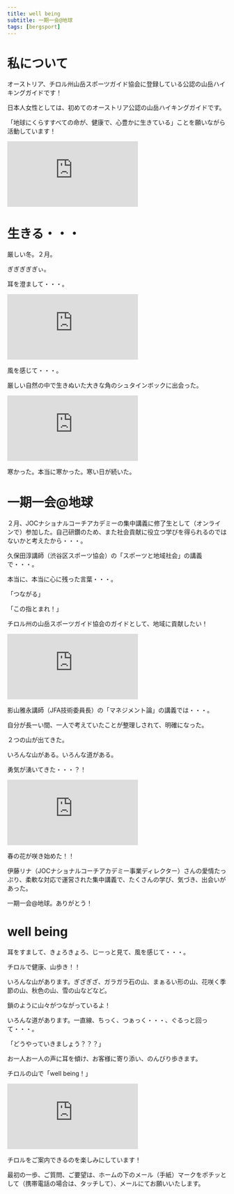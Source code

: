 ```yaml
---
title: well being
subtitle: 一期一会@地球
tags: [bergsport]
---
```


# 私について

オーストリア、チロル州山岳スポーツガイド協会に登録している公認の山岳ハイキングガイドです！

日本人女性としては、初めてのオーストリア公認の山岳ハイキングガイドです。

「地球にくらすすべての命が、健康で、心豊かに生きている」ことを願いながら活動しています！

![20250222christrose](https://piwigo.schickl.de/i.php?/upload/2025/03/10/20250310051938-930ad4cc-me.jpg)


# 生きる・・・

厳しい冬。２月。

ぎぎぎぎぎぃ。

耳を澄まして・・・。

![20250212eismauer](https://piwigo.schickl.de/i.php?/upload/2025/03/10/20250310051626-3d4c9951-me.jpg)

風を感じて・・・。

厳しい自然の中で生きぬいた大きな角のシュタインボックに出会った。

![202502024steinbock](https://piwigo.schickl.de/i.php?/upload/2025/03/10/20250310051839-5049a6cf-me.jpg)

寒かった。本当に寒かった。寒い日が続いた。


# 一期一会@地球

２月、JOCナショナルコーチアカデミーの集中講義に修了生として（オンラインで）参加した。自己研鑽のため、また社会貢献に役立つ学びを得られるのではないかと考えたから・・・。

久保田淳講師（渋谷区スポーツ協会）の「スポーツと地域社会」の講義で・・・。

本当に、本当に心に残った言葉・・・。

「つながる」

「この指とまれ！」

チロル州の山岳スポーツガイド協会のガイドとして、地域に貢献したい！

![20250228neuschnee](https://piwigo.schickl.de/i.php?/upload/2025/03/10/20250310061857-4f951b30-me.jpg)

影山雅永講師（JFA技術委員長）の「マネジメント論」の講義では・・・。

自分が長ーい間、一人で考えていたことが整理しされて、明確になった。

２つの山が出てきた。

いろんな山がある。いろんな道がある。

勇気が湧いてきた・・・？！

![20250301maerzenbecher](https://piwigo.schickl.de/i.php?/upload/2025/03/10/20250310052410-17f695ec-me.jpg)

春の花が咲き始めた！！

伊藤リナ（JOCナショナルコーチアカデミー事業ディレクター）さんの愛情たっぷり、柔軟な対応で運営された集中講義で、たくさんの学び、気づき、出会いがあった。

一期一会@地球。ありがとう！


# well being

耳をすまして、きょろきょろ、じーっと見て、風を感じて・・・。

チロルで健康、山歩き！！

いろんな山があります。ぎざぎざ、ガラガラ石の山、まぁるい形の山、花咲く季節の山、秋色の山、雪の山などなど。

鎖のように山々がつながっているよ！

いろんな道があります。一直線、ちっく、つぁっく・・・、ぐるっと回って・・・。

「どうやっていきましょう？？？」

お一人お一人の声に耳を傾け、お客様に寄り添い、のんびり歩きます。

チロルの山で「well being！」

![20250227gemse](https://piwigo.schickl.de/i.php?/upload/2025/03/10/20250310052133-a1a93a01-me.jpg)

チロルをご案内できるのを楽しみにしています！

最初の一歩、ご質問、ご要望は、ホームの下のメール（手紙）マークをポチッとして（携帯電話の場合は、タッチして）、メールにてお願いいたします。

